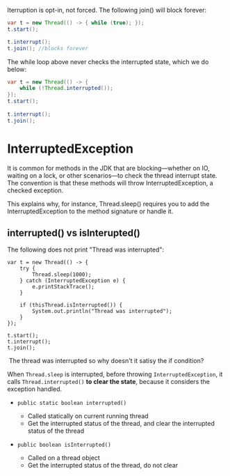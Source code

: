Iterruption is opt-in, not forced. The following join() will block forever:

```java {5}
var t = new Thread(() -> { while (true); });
t.start();

t.interrupt();
t.join(); //blocks forever
```

The while loop above never checks the interrupted state, which we do below:

```java {2}
var t = new Thread(() -> { 
	while (!Thread.interrupted()); 
});
t.start();
 
t.interrupt();
t.join();
```

# InterruptedException

It is common for methods in the JDK that are blocking—whether on IO, waiting on a lock, or other scenarios—to check the thread interrupt state. The convention is that these methods will throw InterruptedException, a checked exception.

This explains why, for instance, Thread.sleep() requires you to add the InterruptedException to the method signature or handle it.

## interrupted() vs isInterupted()

The following does not print "Thread was interrupted":

```
var t = new Thread(() -> { 
	try {
		Thread.sleep(1000);
	} catch (InterruptedException e) {
		e.printStackTrace();
	}
	
	if (thisThread.isInterrupted()) {
		System.out.println("Thread was interrupted");
	}
});

t.start();
t.interrupt();
t.join();
```

 The thread was interrupted so why doesn't it satisy the if condition?

When `Thread.sleep` is interrupted, before throwing `InterruptedException`, it calls `Thread.interrupted()` **to clear the state**, because it considers the exception handled.

- `public static boolean interrupted()`
	- Called statically on current running thread
	- Get the interrupted status of the thread, and clear the interrupted status of the thread

- `public boolean isInterrupted()`
	- Called on a thread object
	- Get the interrupted status of the thread, do not clear